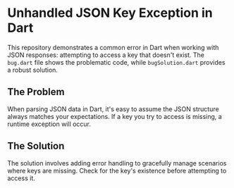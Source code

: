 # Unhandled JSON Key Exception in Dart

This repository demonstrates a common error in Dart when working with JSON responses: attempting to access a key that doesn't exist.  The `bug.dart` file shows the problematic code, while `bugSolution.dart` provides a robust solution.

## The Problem

When parsing JSON data in Dart, it's easy to assume the JSON structure always matches your expectations.  If a key you try to access is missing, a runtime exception will occur. 

## The Solution

The solution involves adding error handling to gracefully manage scenarios where keys are missing.  Check for the key's existence before attempting to access it.